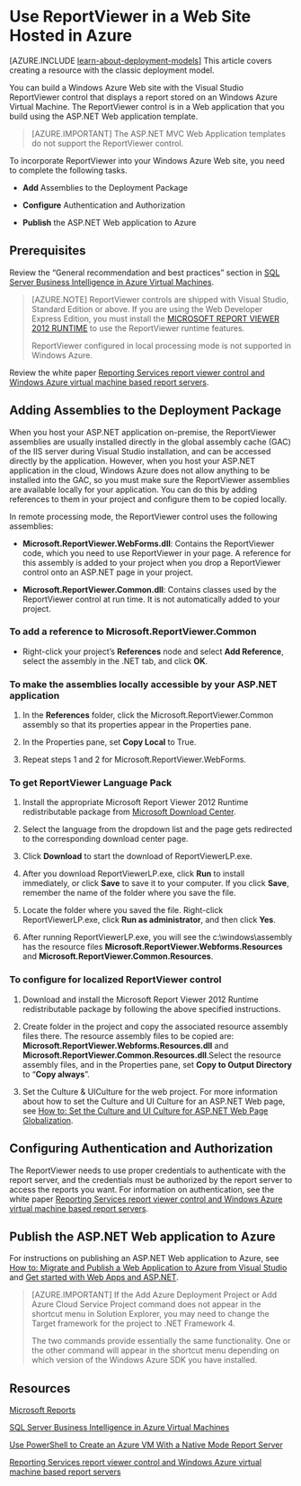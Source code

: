 <properties 
	pageTitle="Use ReportViewer in a Web Site | Windows Azure"
	description="This topic describes how to build a Windows Azure Web site with the Visual Studio ReportViewer control that displays a report stored on an Windows Azure Virtual Machine."
	services="virtual-machines"
	documentationCenter="na"
	authors="rothja"
	manager="jeffreyg"
	editor="monicar" 
	tags="azure-service-management" />
<tags 
	ms.service="virtual-machines"
	ms.date="08/19/2015"
	wacn.date="" />

# Use ReportViewer in a Web Site Hosted in Azure

[AZURE.INCLUDE [learn-about-deployment-models](../includes/learn-about-deployment-models-include.md)] This article covers creating a resource with the classic deployment model. 

You can build a Windows Azure Web site with the Visual Studio ReportViewer control that displays a report stored on an Windows Azure Virtual Machine. The ReportViewer control is in a Web application that you build using the ASP.NET Web application template.

>[AZURE.IMPORTANT] The ASP.NET MVC Web Application templates do not support the ReportViewer control.

To incorporate ReportViewer into your Windows Azure Web site, you need to complete the following tasks.

- **Add** Assemblies to the Deployment Package

- **Configure** Authentication and Authorization

- **Publish** the ASP.NET Web application to Azure

## Prerequisites

Review the “General recommendation and best practices” section in [SQL Server Business Intelligence in Azure Virtual Machines](/documentation/articles/virtual-machines-sql-server-business-intelligence).

>[AZURE.NOTE] ReportViewer controls are shipped with Visual Studio, Standard Edition or above. If you are using the Web Developer Express Edition, you must install the [MICROSOFT REPORT VIEWER 2012 RUNTIME](https://www.microsoft.com/download/details.aspx?id=35747) to use the ReportViewer runtime features.
>
>ReportViewer configured in local processing mode is not supported in Windows Azure.

Review the white paper [Reporting Services report viewer control and Windows Azure virtual machine based report servers](http://download.microsoft.com/download/2/2/0/220DE2F1-8AB3-474D-8F8B-C998F7C56B5D/Reporting%20Services%20report%20viewer%20control%20and%20Azure%20VM%20based%20report%20servers.docx).

## Adding Assemblies to the Deployment Package

When you host your ASP.NET application on-premise, the ReportViewer assemblies are usually installed directly in the global assembly cache (GAC) of the IIS server during Visual Studio installation, and can be accessed directly by the application. However, when you host your ASP.NET application in the cloud, Windows Azure does not allow anything to be installed into the GAC, so you must make sure the ReportViewer assemblies are available locally for your application. You can do this by adding references to them in your project and configure them to be copied locally.

In remote processing mode, the ReportViewer control uses the following assemblies:

- **Microsoft.ReportViewer.WebForms.dll**: Contains the ReportViewer code, which you need to use ReportViewer in your page. A reference for this assembly is added to your project when you drop a ReportViewer control onto an ASP.NET page in your project.

- **Microsoft.ReportViewer.Common.dll**: Contains classes used by the ReportViewer control at run time. It is not automatically added to your project.

### To add a reference to Microsoft.ReportViewer.Common

- Right-click your project’s **References** node and select **Add Reference**, select the assembly in the .NET tab, and click **OK**.

### To make the assemblies locally accessible by your ASP.NET application

1. In the **References** folder, click the Microsoft.ReportViewer.Common assembly so that its properties appear in the Properties pane.

1. In the Properties pane, set **Copy Local** to True.

1. Repeat steps 1 and 2 for Microsoft.ReportViewer.WebForms.

### To get ReportViewer Language Pack

1. Install the appropriate Microsoft Report Viewer 2012 Runtime redistributable package from [Microsoft Download Center](http://go.microsoft.com/fwlink/?LinkId=317386).

1. Select the language from the dropdown list and the page gets redirected to the corresponding download center page.

1. Click **Download** to start the download of ReportViewerLP.exe.

1. After you download ReportViewerLP.exe, click **Run** to install immediately, or click **Save** to save it to your computer. If you click **Save**, remember the name of the folder where you save the file.

1. Locate the folder where you saved the file. Right-click ReportViewerLP.exe, click **Run as administrator**, and then click **Yes**.

1. After running ReportViewerLP.exe, you will see the c:\windows\assembly has the resource files **Microsoft.ReportViewer.Webforms.Resources** and **Microsoft.ReportViewer.Common.Resources**.

### To configure for localized ReportViewer control

1. Download and install the Microsoft Report Viewer 2012 Runtime redistributable package by following the above specified instructions.

1. Create <language> folder in the project and copy the associated resource assembly files there. The resource assembly files to be copied are: **Microsoft.ReportViewer.Webforms.Resources.dll** and **Microsoft.ReportViewer.Common.Resources.dll**.Select the resource assembly files, and in the Properties pane, set **Copy to Output Directory** to “**Copy always**”.

1. Set the Culture & UICulture for the web project. For more information about how to set the Culture and UI Culture for an ASP.NET Web page, see [How to: Set the Culture and UI Culture for ASP.NET Web Page Globalization](https://msdn.microsoft.com/zh-cn/library/bz9tc508.aspx).

## Configuring Authentication and Authorization

The ReportViewer needs to use proper credentials to authenticate with the report server, and the credentials must be authorized by the report server to access the reports you want. For information on authentication, see the white paper [Reporting Services report viewer control and Windows Azure virtual machine based report servers](https://msdn.microsoft.com/zh-cn/library/azure/dn753698.aspx).

## Publish the ASP.NET Web application to Azure

For instructions on publishing an ASP.NET Web application to Azure, see [How to: Migrate and Publish a Web Application to Azure from Visual Studio](https://msdn.microsoft.com/zh-cn/library/azure/hh420322.aspx) and [Get started with Web Apps and ASP.NET](/documentation/articles/web-sites-dotnet-get-started).

>[AZURE.IMPORTANT] If the Add Azure Deployment Project or Add Azure Cloud Service Project command does not appear in the shortcut menu in Solution Explorer, you may need to change the Target framework for the project to .NET Framework 4.
>
>The two commands provide essentially the same functionality. One or the other command will appear in the shortcut menu depending on which version of the Windows Azure SDK you have installed.

## Resources

[Microsoft Reports](https://msdn.microsoft.com/zh-cn/library/bb885185.aspx)

[SQL Server Business Intelligence in Azure Virtual Machines](/documentation/articles/virtual-machines-sql-server-business-intelligence)

[Use PowerShell to Create an Azure VM With a Native Mode Report Server](/documentation/articles/virtual-machines-sql-server-create-native-mode-report-server-powershell)

[Reporting Services report viewer control and Windows Azure virtual machine based report servers](http://download.microsoft.com/download/2/2/0/220DE2F1-8AB3-474D-8F8B-C998F7C56B5D/Reporting%20Services%20report%20viewer%20control%20and%20Azure%20VM%20based%20report%20servers.docx)
